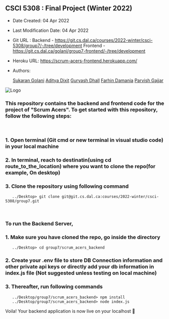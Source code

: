 ## CSCI 5308 : Final Project (Winter 2022)

- Date Created: 04 Apr 2022
- Last Modification Date: 04 Apr 2022
- Git URL : Backend - https://git.cs.dal.ca/courses/2022-winter/csci-5308/group7/-/tree/development
		Frontend - https://git.cs.dal.ca/golani/group7-frontend/-/tree/development 
- Heroku URL: https://scrum-acers-frontend.herokuapp.com/
- Authors:

  [Sukaran Golani](sk300480@dal.ca)
  [Aditya Dixit](ad433393@dal.ca)
  [Guryash Dhall](guryash.dhall@dal.ca)
  [Farhin Damania](fr454807@dal.ca)
  [Parvish Gajjar](pr222321@dal.ca)

![Logo](https://git.cs.dal.ca/golani/group7-frontend/-/blob/development/src/images/Logo.png "Scrum Acers Logo")
 

### This repository contains the backend and frontend code for the project of "Scrum Acers". To get started with this repository, follow the following steps:
<br>

### 1. Open terminal (Git cmd or new terminal in visual studio code) in your local machine
### 2. In terminal, reach to destinatin(using cd route_to_the_location) where you want to clone the repo(for example, On desktop)
### 3. Clone the repository using following command
       ../Desktop> git clone git@git.cs.dal.ca:courses/2022-winter/csci-5308/group7.git
<br>

### To run the Backend Server,

### 1. Make sure you have cloned the repo, go inside the directory
       ../Desktop> cd group7/scrum_acers_backend
### 2. Create your .env file to store DB Connection information and other private api keys or directly add your db information in index.js file (Not suggested unless testing on local machine)
### 3. Thereafter, run following commands
       ../Desktop/group7/scrum_acers_backend> npm install
       ../Desktop/group7/scrum_acers_backend> node index.js
       
Voila! Your backend application is now live on your localhost :tada:
